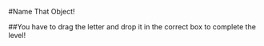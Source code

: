 #Name That Object!

##You have to drag the letter and drop it in the correct box to complete the level!


